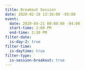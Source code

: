 ```yaml
---
title: Breakout Session
date: 2020-02-18 13:16:00 -05:00
event:
  date: 2020-04-21 00:00:00 -04:00
  start-time: 2:00 PM
  end-time: 2:30 PM
filter-date:
  is-day-2: true
filter-time:
  is-daytime: true
filter-type:
  is-session-breakout: true
---
```


